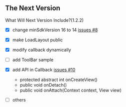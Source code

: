 The Next Version
---

What Will Next Version Include?(1.2.2)

- [x] change minSdkVersion 16 to 14 [issues #8](https://github.com/KingJA/LoadSir/issues/8)
- [x] make LoadLayout public
- [x] modify callback dynamically
- [ ] add ToolBar sample
- [x] add API in Callback [issues #10](https://github.com/KingJA/LoadSir/issues/10)
    * protected abstract int onCreateView()
    * public void onDetach()
    * public void onAttach(Context context, View view)
- [ ] others




